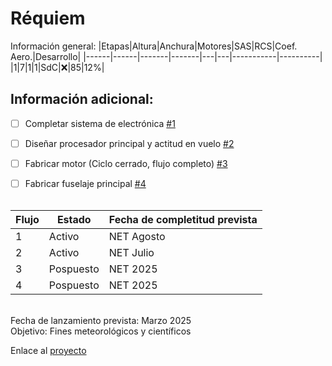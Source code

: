 # Réquiem
Información general:
|Etapas|Altura|Anchura|Motores|SAS|RCS|Coef. Aero.|Desarrollo|
|------|------|-------|-------|---|---|-----------|----------|
|1|7|1|1|SdC|:x:|85|12%|

## Información adicional:
- [ ] Completar sistema de electrónica [#1](https://github.com/EzeGamer135/ucc_aerospace/issues/1)
    
- [ ] Diseñar procesador principal y actitud en vuelo [#2](https://github.com/EzeGamer135/ucc_aerospace/issues/2)

- [ ] Fabricar motor (Ciclo cerrado, flujo completo) [#3](https://github.com/EzeGamer135/ucc_aerospace/issues/3)

- [ ] Fabricar fuselaje principal [#4](https://github.com/EzeGamer135/ucc_aerospace/issues/4)
<br><br>

|Flujo|Estado|Fecha de completitud prevista|
|-----|-----|-----|
|1|Activo|NET Agosto|
|2|Activo|NET Julio|
|3|Pospuesto|NET 2025|
|4|Pospuesto|NET 2025|
<br>
Fecha de lanzamiento prevista: Marzo 2025
<br>
Objetivo: Fines meteorológicos y científicos
<br>

Enlace al [proyecto](https://github.com/users/EzeGamer135/projects/5)
